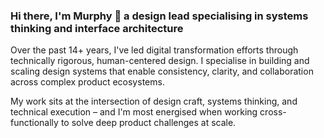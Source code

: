 ### Hi there, I'm Murphy 👋 a design lead specialising in systems thinking and interface architecture

Over the past 14+ years, I've led digital transformation efforts through technically rigorous, human-centered design. I specialise in building and scaling design systems that enable consistency, clarity, and collaboration across complex product ecosystems.

My work sits at the intersection of design craft, systems thinking, and technical execution – and I'm most energised when working cross-functionally to solve deep product challenges at scale.



